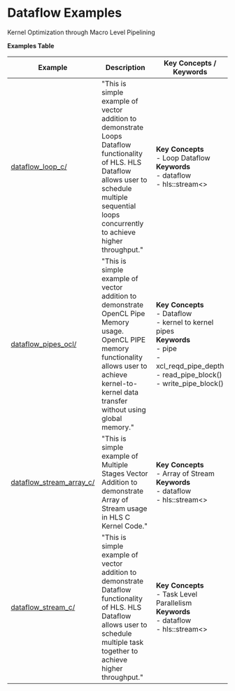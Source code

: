 Dataflow Examples
==================================
Kernel Optimization through Macro Level Pipelining

 __Examples Table__ 

Example        | Description           | Key Concepts / Keywords 
---------------|-----------------------|-------------------------
[dataflow_loop_c/][]|"This is simple example of vector addition to demonstrate Loops Dataflow functionality of HLS. HLS Dataflow allows user to schedule multiple sequential loops concurrently to achieve higher throughput."|__Key__ __Concepts__<br> - Loop Dataflow<br>__Keywords__<br> - dataflow<br> - hls::stream<>
[dataflow_pipes_ocl/][]|"This is simple example of vector addition to demonstrate OpenCL Pipe Memory usage. OpenCL PIPE memory functionality allows user to achieve kernel-to-kernel data transfer without using global memory."|__Key__ __Concepts__<br> - Dataflow<br> - kernel to kernel pipes<br>__Keywords__<br> - pipe<br> - xcl_reqd_pipe_depth<br> - read_pipe_block()<br> - write_pipe_block()
[dataflow_stream_array_c/][]|"This is simple example of Multiple Stages Vector Addition to demonstrate Array of Stream usage in HLS C Kernel Code."|__Key__ __Concepts__<br> - Array of Stream<br>__Keywords__<br> - dataflow<br> - hls::stream<>
[dataflow_stream_c/][]|"This is simple example of vector addition to demonstrate Dataflow functionality of HLS. HLS Dataflow allows user to schedule multiple task together to achieve higher throughput."|__Key__ __Concepts__<br> - Task Level Parallelism<br>__Keywords__<br> - dataflow<br> - hls::stream<>

[.]:.
[dataflow_loop_c/]:dataflow_loop_c/
[dataflow_pipes_ocl/]:dataflow_pipes_ocl/
[dataflow_stream_array_c/]:dataflow_stream_array_c/
[dataflow_stream_c/]:dataflow_stream_c/
